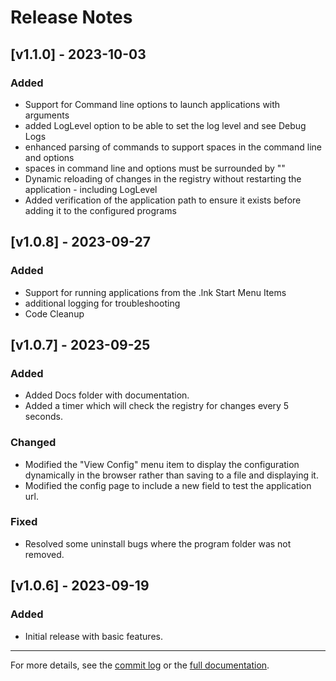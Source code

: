﻿# Release Notes

## [v1.1.0] - 2023-10-03

### Added
- Support for Command line options to launch applications with arguments
- added LogLevel option to be able to set the log level and see Debug Logs
- enhanced parsing of commands to support spaces in the command line and options
- spaces in command line and options must be surrounded by ""
- Dynamic reloading of changes in the registry without restarting the application - including LogLevel
- Added verification of the application path to ensure it exists before adding it to the configured programs


## [v1.0.8] - 2023-09-27

### Added
- Support for running applications from the .lnk Start Menu Items
- additional logging for troubleshooting
- Code Cleanup


## [v1.0.7] - 2023-09-25

### Added
- Added Docs folder with documentation.
- Added a timer which will check the registry for changes every 5 seconds.

### Changed
- Modified the "View Config" menu item to display the configuration dynamically in the browser rather than saving to a file and displaying it.
- Modified the config page to include a new field to test the application url.

### Fixed
- Resolved some uninstall bugs where the program folder was not removed.

## [v1.0.6] - 2023-09-19

### Added
- Initial release with basic features.
---

For more details, see the [commit log](https://github.com/leonletto/localhost-app-launcher/commits) or the [full documentation](https://github.com/leonletto/localhost-app-launcher/blob/main/Docs/Docs.md).
